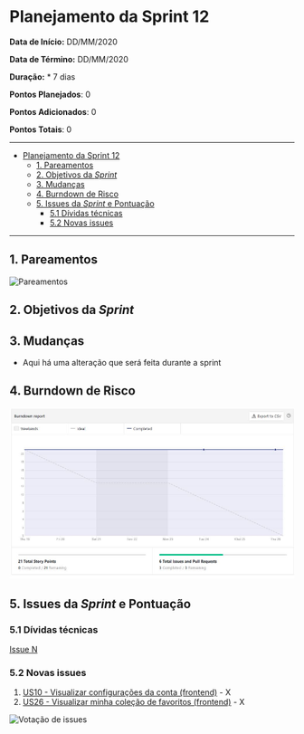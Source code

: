 # Planejamento da Sprint 12

**Data de Início:** DD/MM/2020  

**Data de Término:** DD/MM/2020

**Duração:** * 7 dias

**Pontos Planejados**: 0

**Pontos Adicionados**: 0

**Pontos Totais**: 0

-------

- [Planejamento da Sprint 12](#planejamento-da-sprint-12)
  - [1. Pareamentos](#1-pareamentos)
  - [2. Objetivos da _Sprint_](#2-objetivos-da-sprint)
  - [3. Mudanças](#3-mudanças)
  - [4. Burndown de Risco](#4-burndown-de-risco)
  - [5. Issues da _Sprint_ e Pontuação](#5-issues-da-sprint-e-pontuação)
    - [5.1 Dívidas técnicas](#51-dívidas-técnicas)
    - [5.2 Novas issues](#52-novas-issues)
    <!-- - [5.3 Issues pós reunião](#53-issues-pós-reunião) -->

-------

## 1. Pareamentos

![Pareamentos](img/pairing.jpg)

## 2. Objetivos da _Sprint_

## 3. Mudanças

- Aqui há uma alteração que será feita durante a sprint

## 4. Burndown de Risco

![risk_burndown](img/burndown.jpg)

## 5. Issues da _Sprint_ e Pontuação

### 5.1 Dívidas técnicas

[Issue N](https://github.com/fga-eps-mds/2020.1-GaiaDex-)

### 5.2 Novas issues

1. [US10 - Visualizar configurações da conta (frontend)](https://github.com/fga-eps-mds/2020.1-GaiaDex-FrontEnd/issues/) - X
1. [US26 - Visualizar minha coleção de favoritos (frontend)](https://github.com/fga-eps-mds/2020.1-GaiaDex-FrontEnd/issues/) - X

![Votação de issues](img/issues_sprint12.png)
